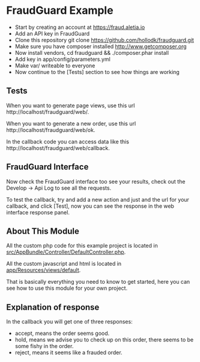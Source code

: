 FraudGuard Example
==================

- Start by creating an account at https://fraud.aletia.io
- Add an API key in FraudGuard
- Clone this repository git clone https://github.com/hollodk/fraudguard.git
- Make sure you have composer installed http://www.getcomposer.org
- Now install vendors, cd fraudguard && ./composer.phar install
- Add key in app/config/parameters.yml
- Make var/ writeable to everyone
- Now continue to the [Tests] section to see how things are working

Tests
-----

When you want to generate page views, use this url http://localhost/fraudguard/web/.

When you want to generate a new order, use this url http://localhost/fraudguard/web/ok.

In the callback code you can access data like this http://localhost/fraudguard/web/callback.


FraudGuard Interface
--------------------

Now check the FraudGuard interface too see your results, check out the Develop -> Api Log to see all the requests.

To test the callback, try and add a new action and just and the url for your callback, and click [Test], now you can see the response in the web interface response panel.


About This Module
-----------------

All the custom php code for this example project is located in [src/AppBundle/Controller/DefaultController.php](src/AppBundle/Controller/DefaultController.php).

All the custom javascript and html is located in [app/Resources/views/default](app/Resources/views/default).

That is basically everything you need to know to get started, here you can see how to use this module for your own project.


Explanation of response
-----------------------

In the callback you will get one of three responses:

- accept, means the order seems good.
- hold, means we advise you to check up on this order, there seems to be some fishy in the order.
- reject, means it seems like a frauded order.
